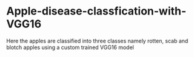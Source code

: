 # Apple-disease-classfication-with-VGG16
Here the apples are classified into three classes namely rotten, scab and blotch apples using a custom trained VGG16 model 
